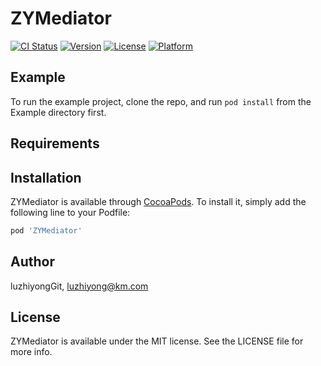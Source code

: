 # ZYMediator

[![CI Status](https://img.shields.io/travis/luzhiyongGit/ZYMediator.svg?style=flat)](https://travis-ci.org/luzhiyongGit/ZYMediator)
[![Version](https://img.shields.io/cocoapods/v/ZYMediator.svg?style=flat)](https://cocoapods.org/pods/ZYMediator)
[![License](https://img.shields.io/cocoapods/l/ZYMediator.svg?style=flat)](https://cocoapods.org/pods/ZYMediator)
[![Platform](https://img.shields.io/cocoapods/p/ZYMediator.svg?style=flat)](https://cocoapods.org/pods/ZYMediator)

## Example

To run the example project, clone the repo, and run `pod install` from the Example directory first.

## Requirements

## Installation

ZYMediator is available through [CocoaPods](https://cocoapods.org). To install
it, simply add the following line to your Podfile:

```ruby
pod 'ZYMediator'
```

## Author

luzhiyongGit, luzhiyong@km.com

## License

ZYMediator is available under the MIT license. See the LICENSE file for more info.
